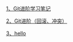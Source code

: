 [1、Git进阶学习笔记](https://github.com/antidote-for-world/Tasks/blob/701dccc2d733d9d48219e637601cfe767831d6cf/%E9%98%B6%E6%AE%B52%E7%AC%94%E8%AE%B0/Git%20%E8%BF%9B%E9%98%B6%E5%AD%A6%E4%B9%A0%E7%AC%94%E8%AE%B0.md)

[2、Git进阶（回滚、冲突）](https://github.com/antidote-for-world/Tasks/blob/0bc8f16da671ee0342dc46ad26a8b151213a0333/%E9%98%B6%E6%AE%B52%E7%AC%94%E8%AE%B0/Git%E8%BF%9B%E9%98%B6%EF%BC%88%E5%9B%9E%E6%BB%9A%E3%80%81%E5%86%B2%E7%AA%81%EF%BC%89.md)

[3、hello](https://github.com/antidote-for-world/Tasks/blob/13a6ccc8cc4fb5a1b523fe060c92a38462f7334f/%E9%98%B6%E6%AE%B52%E7%AC%94%E8%AE%B0/hello.md)
